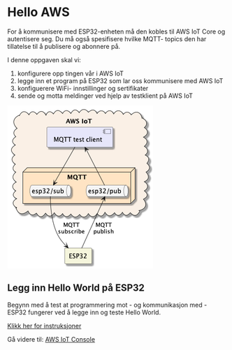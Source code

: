 # Hello AWS

For å kommunisere med ESP32-enheten må den kobles til AWS IoT Core og autentisere seg. Du må også spesifisere hvilke MQTT- topics den har tillatelse til å publisere og abonnere på.

I denne oppgaven skal vi:
1. konfigurere opp tingen vår i AWS IoT 
2. legge inn et program på ESP32 som lar oss kommunisere med AWS IoT 
3. konfiguerere WiFi- innstillinger og sertifikater 
4. sende og motta meldinger ved hjelp av testklient på AWS IoT 

![Deployment diagram](./doc/deployment.png)

## Legg inn Hello World på ESP32
Begynn med å test at programmering mot - og kommunikasjon med - ESP32 fungerer ved å legge inn og teste Hello World.

[Klikk her for instruksjoner](HelloWorld/README.md)

Gå videre til: [AWS IoT Console](./2_AWS_IoT_Console.md)
